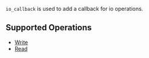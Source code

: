 `io_callback` is used to add a callback for io operations.

## Supported Operations

- [Write](../operations/storager/write.md)
- [Read](../operations/storager/read.md)
